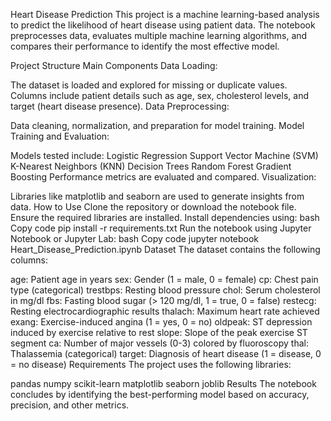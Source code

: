 Heart Disease Prediction
This project is a machine learning-based analysis to predict the likelihood of heart disease using patient data. The notebook preprocesses data, evaluates multiple machine learning algorithms, and compares their performance to identify the most effective model.

Project Structure
Main Components
Data Loading:

The dataset is loaded and explored for missing or duplicate values.
Columns include patient details such as age, sex, cholesterol levels, and target (heart disease presence).
Data Preprocessing:

Data cleaning, normalization, and preparation for model training.
Model Training and Evaluation:

Models tested include:
Logistic Regression
Support Vector Machine (SVM)
K-Nearest Neighbors (KNN)
Decision Trees
Random Forest
Gradient Boosting
Performance metrics are evaluated and compared.
Visualization:

Libraries like matplotlib and seaborn are used to generate insights from data.
How to Use
Clone the repository or download the notebook file.
Ensure the required libraries are installed. Install dependencies using:
bash
Copy code
pip install -r requirements.txt
Run the notebook using Jupyter Notebook or Jupyter Lab:
bash
Copy code
jupyter notebook Heart_Disease_Prediction.ipynb
Dataset
The dataset contains the following columns:

age: Patient age in years
sex: Gender (1 = male, 0 = female)
cp: Chest pain type (categorical)
trestbps: Resting blood pressure
chol: Serum cholesterol in mg/dl
fbs: Fasting blood sugar (> 120 mg/dl, 1 = true, 0 = false)
restecg: Resting electrocardiographic results
thalach: Maximum heart rate achieved
exang: Exercise-induced angina (1 = yes, 0 = no)
oldpeak: ST depression induced by exercise relative to rest
slope: Slope of the peak exercise ST segment
ca: Number of major vessels (0-3) colored by fluoroscopy
thal: Thalassemia (categorical)
target: Diagnosis of heart disease (1 = disease, 0 = no disease)
Requirements
The project uses the following libraries:

pandas
numpy
scikit-learn
matplotlib
seaborn
joblib
Results
The notebook concludes by identifying the best-performing model based on accuracy, precision, and other metrics.
